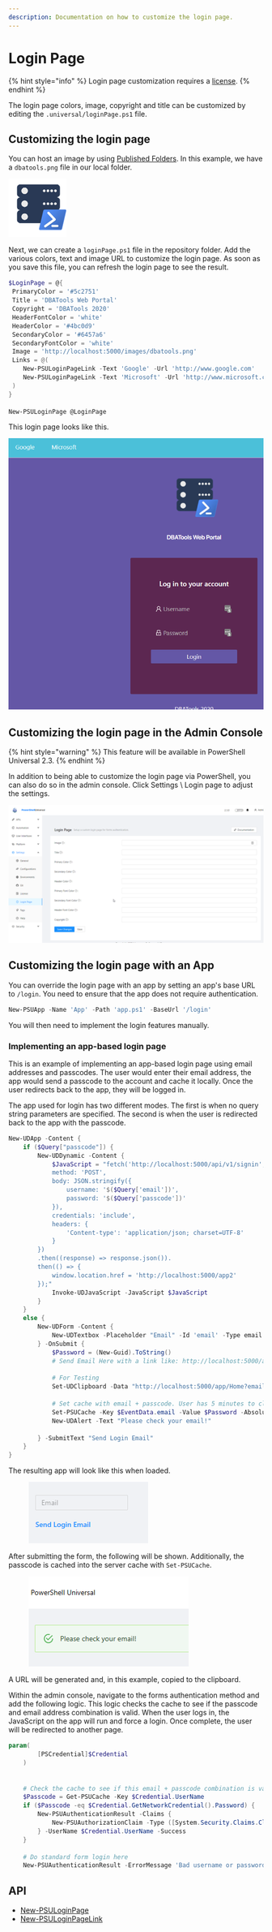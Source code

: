 ```yaml
---
description: Documentation on how to customize the login page.
---
```


# Login Page

{% hint style="info" %}
Login page customization requires a [license](https://ironmansoftware.com/pricing/powershell-universal).
{% endhint %}

The login page colors, image, copyright and title can be customized by editing the `.universal/loginPage.ps1` file.

## Customizing the login page

You can host an image by using [Published Folders](../platform/published-folders.md). In this example, we have a `dbatools.png` file in our local folder.

![DBATools Logo](<../.gitbook/assets/image (401).png>)

Next, we can create a `loginPage.ps1` file in the repository folder. Add the various colors, text and image URL to customize the login page. As soon as you save this file, you can refresh the login page to see the result.

```powershell
$LoginPage = @{
 PrimaryColor = '#5c2751' 
 Title = 'DBATools Web Portal'
 Copyright = 'DBATools 2020' 
 HeaderFontColor = 'white'
 HeaderColor = '#4bc0d9' 
 SecondaryColor = '#6457a6'
 SecondaryFontColor = 'white'
 Image = 'http://localhost:5000/images/dbatools.png'
 Links = @(
    New-PSULoginPageLink -Text 'Google' -Url 'http://www.google.com'
    New-PSULoginPageLink -Text 'Microsoft' -Url 'http://www.microsoft.com'
 )
}

New-PSULoginPage @LoginPage
```

This login page looks like this.

![](<../.gitbook/assets/image (71).png>)

## Customizing the login page in the Admin Console

{% hint style="warning" %}
This feature will be available in PowerShell Universal 2.3.&#x20;
{% endhint %}

In addition to being able to customize the login page via PowerShell, you can also do so in the admin console. Click Settings \ Login page to adjust the settings.&#x20;

![](<../.gitbook/assets/image (515).png>)

## Customizing the login page with an App

You can override the login page with an app by setting an app's base URL to `/login`. You need to ensure that the app does not require authentication.&#x20;

```powershell
New-PSUApp -Name 'App' -Path 'app.ps1' -BaseUrl '/login'
```

You will then need to implement the login features manually.&#x20;

### Implementing an app-based login page

This is an example of implementing an app-based login page using email addresses and passcodes. The user would enter their email address, the app would send a passcode to the account and cache it locally. Once the user redirects back to the app, they will be logged in.&#x20;

The app used for login has two different modes. The first is when no query string parameters are specified. The second is when the user is redirected back to the app with the passcode.&#x20;

```powershell
New-UDApp -Content {
    if ($Query["passcode"]) {
        New-UDDynamic -Content {
            $JavaScript = "fetch('http://localhost:5000/api/v1/signin', {
            method: 'POST',
            body: JSON.stringify({
                username: '$($Query['email'])',
                password: '$($Query['passcode'])'
            }),
            credentials: 'include',
            headers: {
                'Content-type': 'application/json; charset=UTF-8'
            }
        })
        .then((response) => response.json()).
        then(() => {
            window.location.href = 'http://localhost:5000/app2'
        });"
            Invoke-UDJavaScript -JavaScript $JavaScript
        }
    }
    else {
        New-UDForm -Content {
            New-UDTextbox -Placeholder "Email" -Id 'email' -Type email
        } -OnSubmit {
            $Password = (New-Guid).ToString()
            # Send Email Here with a link like: http://localhost:5000/app?email=email&passcode=$Password

            # For Testing 
            Set-UDClipboard -Data "http://localhost:5000/app/Home?email=$($EventData.email)&passcode=$Password" -ToastOnSuccess

            # Set cache with email + passcode. User has 5 minutes to click link in email before it expires
            Set-PSUCache -Key $EventData.email -Value $Password -AbsoluteExpirationFromNow ([TimeSpan]::FromMinutes(5))
            New-UDAlert -Text "Please check your email!"

        } -SubmitText "Send Login Email"
    }
}
```

The resulting app will look like this when loaded.&#x20;

<figure><img src="../.gitbook/assets/image (1).png" alt=""><figcaption></figcaption></figure>

After submitting the form, the following will be shown. Additionally, the passcode is cached into the server cache with `Set-PSUCache`.

<figure><img src="../.gitbook/assets/image (1) (2).png" alt=""><figcaption></figcaption></figure>

A URL will be generated and, in this example, copied to the clipboard.&#x20;

Within the admin console, navigate to the forms authentication method and add the following logic. This logic checks the cache to see if the passcode and email address combination is valid. When the user logs in, the JavaScript on the app will run and force a login. Once complete, the user will be redirected to another page. &#x20;

```powershell
param(
        [PSCredential]$Credential
    )


    # Check the cache to see if this email + passcode combination is valid
    $Passcode = Get-PSUCache -Key $Credential.UserName
    if ($Passcode -eq $Credential.GetNetworkCredential().Password) {
        New-PSUAuthenticationResult -Claims {
            New-PSUAuthorizationClaim -Type ([System.Security.Claims.ClaimTypes]::Role) -Value 'Administrator'
        } -UserName $Credential.UserName -Success
    }

    # Do standard form login here
    New-PSUAuthenticationResult -ErrorMessage 'Bad username or password'
```

## API

* [New-PSULoginPage](https://github.com/ironmansoftware/universal-docs/blob/master/cmdlets/New-PSULoginPage.txt)
* [New-PSULoginPageLink](https://github.com/ironmansoftware/universal-docs/blob/master/cmdlets/New-PSULoginPageLink.txt)

###
